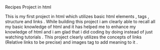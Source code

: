 Recipes Project in html

This is my first project in html which utilizes basic html elements , tags , structure and links . While building this project i am clearly able to recall all my basic knowledge of html and it has helped me to enhance my knowledge of html and i am glad that i did coding by doing instead of just watching tutorials . This project clearly utilizes the concepts of links (Relative links to be precise) and images tag to add meaning to it .